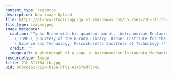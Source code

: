 ```yaml
---
content_type: resource
description: New image Upload
file: https://ol-ocw-studio-app-qa.s3.amazonaws.com/courses/21h-311-the-renaissance-1300-1600-fall-2004/0c5c8e627224b12a5f01e1ab79d75c42_21h-311f04-th.jpg
file_type: image/jpeg
image_metadata:
  caption: "Tycho Brahe with his quadrant mural, _Astronomicae Instaurata Mechanica_,\
    \ 1598.\_(Courtesy of the Burndy Library, Dibner Institute for the History of\
    \ Science and Technology, Massachusetts Institute of Technology.)"
  credit: ''
  image-alt: A photograph of a page in Astronomicae Instaurata Mechanica, 1598.
resourcetype: Image
title: 21h-311f04-th.jpg
uid: 0c5c8e62-7224-b12a-5f01-e1ab79d75c42
---
```

